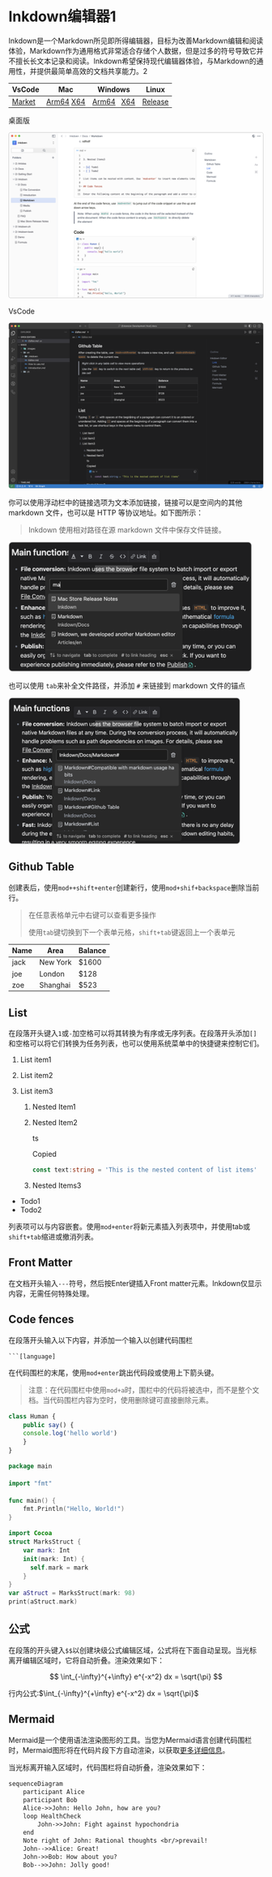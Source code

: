 # Inkdown编辑器1

Inkdown是一个Markdown所见即所得编辑器，目标为改善Markdown编辑和阅读体验，Markdown作为通用格式非常适合存储个人数据，但是过多的符号导致它并不擅长长文本记录和阅读。Inkdown希望保持现代编辑器体验，与Markdown的通用性，并提供最简单高效的文档共享能力。2

| VsCode                                                                         | Mac                                                                                                                                                                                 | Windows                                                                                                                                                                               | Linux                                                          |
| ------------------------------------------------------------------------------ | ----------------------------------------------------------------------------------------------------------------------------------------------------------------------------------- | ------------------------------------------------------------------------------------------------------------------------------------------------------------------------------------- | -------------------------------------------------------------- |
| [Market](https://marketplace.visualstudio.com/items?itemName=1943time.inkdown) | [Arm64](https://github.com/1943time/inkdown/releases/latest/download/Inkdown-mac-arm64.dmg) [X64](https://github.com/1943time/inkdown/releases/latest/download/Inkdown-mac-x64.dmg) | [Arm64](https://github.com/1943time/inkdown/releases/latest/download/Inkdown-win-arm64.exe)   [X64](https://github.com/1943time/inkdown/releases/latest/download/Inkdown-win-x64.exe) | [Release](https://github.com/1943time/inkdown/releases/latest) |

桌面版

![](../.images/sqifkUbfvYL2pg4.png)

VsCode

![](../.images/6xjoQYS7Jnqbtwn.png)

你可以使用浮动栏中的链接选项为文本添加链接，链接可以是空间内的其他 markdown 文件，也可以是 HTTP 等协议地址。如下图所示：

> Inkdown 使用相对路径在源 markdown 文件中保存文件链接。

<img src="../.images/wcrsMkfWN8xXrAX.png" alt="" height="256" />

也可以使用 `tab`来补全文件路径，并添加 `#` 来链接到 markdown 文件的锚点

<img src="../.images/td89oNzg4FWfmL3.png" alt="" height="289" />

## Github Table

创建表后，使用`mod++shift+enter`创建新行，使用`mod+shif+backspace`删除当前行。

> 在任意表格单元中右键可以查看更多操作
> 
> 使用`tab`键切换到下一个表单元格，`shift+tab`键返回上一个表单元

| Name | Area     | Balance |
| ---- | -------- | ------- |
| jack | New York | $1600   |
| joe  | London   | $128    |
| zoe  | Shanghai | $523    |

## List

在段落开头键入`1`或`-`加空格可以将其转换为有序或无序列表。在段落开头添加`[]`和空格可以将它们转换为任务列表，也可以使用系统菜单中的快捷键来控制它们。

1. List item1
2. List item2
3. List item3

   1. Nested Item1
   2. Nested Item2

      ts

      Copied

      ```ts
      const text:string = 'This is the nested content of list items'
      ```

   3. Nested Items3


- Todo1
- Todo2

列表项可以与内容嵌套。使用`mod+enter`将新元素插入列表项中，并使用tab或`shift+tab`缩进或撤消列表。

## Front Matter

在文档开头输入`---`符号，然后按Enter键插入Front matter元素。Inkdown仅显示内容，无需任何特殊处理。

## Code fences

在段落开头输入以下内容，并添加一个输入以创建代码围栏

````
```[language]
````

在代码围栏的末尾，使用`mod+enter`跳出代码段或使用上下箭头键。

> 注意：在代码围栏中使用`mod+a`时，围栏中的代码将被选中，而不是整个文档。当代码围栏内容为空时，使用删除键可直接删除元素。

```ts
class Human {
	public say() { 
    console.log('hello world')
	}
}
```

```go
package main

import "fmt"

func main() {
    fmt.Println("Hello, World!")
}
```

```swift
import Cocoa
struct MarksStruct {
    var mark: Int
    init(mark: Int) {
      self.mark = mark
    }
}
var aStruct = MarksStruct(mark: 98)
print(aStruct.mark)
```

## 公式

在段落的开头键入`$$`以创建块级公式编辑区域，公式将在下面自动呈现。当光标离开编辑区域时，它将自动折叠。渲染效果如下：

$$
\int_{-\infty}^{+\infty} e^{-x^2} dx = \sqrt{\pi}
$$

行内公式:$\int_{-\infty}^{+\infty} e^{-x^2} dx = \sqrt{\pi}$

## Mermaid

Mermaid是一个使用语法渲染图形的工具。当您为Mermaid语言创建代码围栏时，Mermaid图形将在代码片段下方自动渲染，以获取[更多详细信息](https://mermaid.js.org/)。

当光标离开输入区域时，代码围栏将自动折叠，渲染效果如下：

```mermaid
sequenceDiagram
    participant Alice
    participant Bob
    Alice->>John: Hello John, how are you?
    loop HealthCheck
        John->>John: Fight against hypochondria
    end
    Note right of John: Rational thoughts <br/>prevail!
    John-->>Alice: Great!
    John->>Bob: How about you?
    Bob-->>John: Jolly good!
```